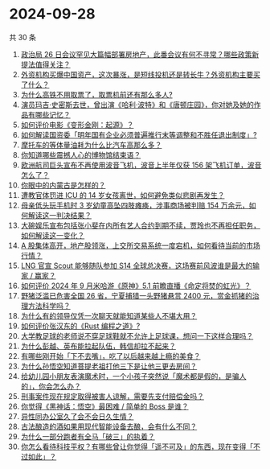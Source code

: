 # 2024-09-28

共 30 条

<!-- BEGIN ZHIHUVIDEO -->
<!-- 最后更新时间 Sat Sep 28 2024 00:12:49 GMT+0800 (China Standard Time) -->
1. [政治局 26 日会议罕见大篇幅部署房地产，此番会议有何不寻常？哪些政策新提法值得关注？](https://www.zhihu.com/question/668753879)
1. [外资机构买爆中国资产，这次暴涨，是短线投机还是转长牛？外资机构主要买了什么？](https://www.zhihu.com/question/668280519)
1. [为什么高铁不用取票了，取票机前还有那么多人?](https://www.zhihu.com/question/364135378)
1. [演员玛吉·史密斯去世，曾出演《哈利·波特》和《唐顿庄园》，你对她及她的作品有哪些记忆？](https://www.zhihu.com/question/673114646)
1. [如何评价电影《变形金刚：起源》？](https://www.zhihu.com/question/667339584)
1. [如何解读国资委「明年国有企业必须普遍推行末等调整和不胜任退出制度」?](https://www.zhihu.com/question/670851520)
1. [摩托车的等体量油耗为什么比汽车高那么多？](https://www.zhihu.com/question/517066652)
1. [你知道哪些震撼人心的博物馆结束语？](https://www.zhihu.com/question/657224632)
1. [欧洲航司巨头宣布不再使用波音飞机，波音上半年仅获 156 架飞机订单，波音怎么了？](https://www.zhihu.com/question/665507615)
1. [你眼中的内蒙古是怎样的？](https://www.zhihu.com/question/20286099)
1. [遭教官体罚进 ICU 的 14 岁女孩离世，如何避免类似悲剧再发生？](https://www.zhihu.com/question/669993967)
1. [母亲低头玩手机时 3 岁幼童高坠四肢瘫痪，涉事商场被判赔 154 万余元，如何解读这一判决结果？](https://www.zhihu.com/question/669748563)
1. [大碗娱乐宣布包括张小斐在内所有艺人合约到期不续，贾玲也不再担任职务，如何解读这一变化？](https://www.zhihu.com/question/669880050)
1. [A 股集体高开，地产股领涨，上交所交易系统一度宕机，如何看待当前的市场行情？](https://www.zhihu.com/question/669881929)
1. [LNG 官宣 Scout 能够随队参加 S14 全球总决赛，这场赛前风波谁是最大的输家 / 赢家？](https://www.zhihu.com/question/671325123)
1. [如何评价 2024 年 9 月米哈游《原神》5.1 前瞻直播《命定将焚的虹光》？](https://www.zhihu.com/question/669869957)
1. [野猪泛滥已危害全国 26 省，宁夏捕猎一头野猪悬赏 2400 元，赏金抓猪的治理方法科学吗？](https://www.zhihu.com/question/668289493)
1. [为什么有的领导仅凭一次聊天就能知道某些人不堪大用？](https://www.zhihu.com/question/668009848)
1. [如何评价张汉东的《Rust 编程之道》?](https://www.zhihu.com/question/400584073)
1. [大学教足球的老师说不穿足球鞋就不允许上足球课，想问一下这样合理吗？](https://www.zhihu.com/question/422726119)
1. [为什么彭越、英布能拉起队伍，韩信却拉不起来？](https://www.zhihu.com/question/668449407)
1. [有哪些刚开始「下不去嘴」，吃了以后越来越上瘾的美食？](https://www.zhihu.com/question/668579091)
1. [为什么孙悟空知道菩提老祖打他三下是让他三更去房间？](https://www.zhihu.com/question/667950396)
1. [给幼儿园小朋友表演魔术时，一个小孩子突然说「魔术都是假的，是骗人的」，你会怎么办？](https://www.zhihu.com/question/357930376)
1. [刑事案件现在规定取得被害人谅解，需要先支付赔偿金吗？](https://www.zhihu.com/question/660052286)
1. [你觉得《黑神话：悟空》最困难 / 简单的 Boss 是谁？](https://www.zhihu.com/question/664773964)
1. [异性同办公室久了会不会日久生情？](https://www.zhihu.com/question/659807021)
1. [古法酿造的酒如果用现代智能设备去酿，会有什么不同？](https://www.zhihu.com/question/667595544)
1. [为什么一部分跑者有全马「破三」的执着？](https://www.zhihu.com/question/667603905)
1. [你怎么看待科技平权？有哪些曾让你觉得「遥不可及」的东西，现在变得「不过如此」？](https://www.zhihu.com/question/668301479)
<!-- END ZHIHUVIDEO -->
